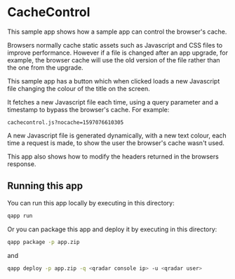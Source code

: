 # CacheControl

This sample app shows how a sample app can control the browser's cache.

Browsers normally cache static assets such as Javascript and CSS files to improve performance. However if a file is
changed after an app upgrade, for example, the browser cache will use the old version of the file rather than the one
from the upgrade.

This sample app has a button which when clicked loads a new Javascript file changing the colour of the title on the
screen.

It fetches a new Javascript file each time, using a query parameter and a timestamp to bypass the browser's cache. For
example:

```
cachecontrol.js?nocache=1597076610305
```

A new Javascript file is generated dynamically, with a new text colour, each time a request is made, to show the user
the browser's cache wasn't used.

This app also shows how to modify the headers returned in the browsers response.

## Running this app

You can run this app locally by executing in this directory:

```bash
qapp run
```

Or you can package this app and deploy it by executing in this directory:

```bash
qapp package -p app.zip
```

and

```bash
qapp deploy -p app.zip -q <qradar console ip> -u <qradar user>
```
